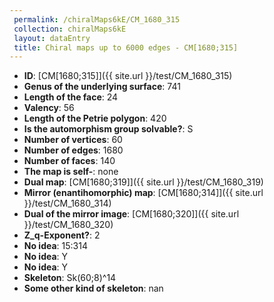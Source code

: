 ```yaml
--- 
 permalink: /chiralMaps6kE/CM_1680_315 
 collection: chiralMaps6kE
 layout: dataEntry
 title: Chiral maps up to 6000 edges - CM[1680;315]
---
```


- **ID**: [CM[1680;315]]({{ site.url }}/test/CM_1680_315)
- **Genus of the underlying surface**: 741
- **Length of the face**: 24
- **Valency**: 56
- **Length of the Petrie polygon**: 420
- **Is the automorphism group solvable?**: S
- **Number of vertices**: 60
- **Number of edges**: 1680
- **Number of faces**: 140
- **The map is self-**: none
- **Dual map**: [CM[1680;319]]({{ site.url }}/test/CM_1680_319)
- **Mirror (enantihomorphic) map**: [CM[1680;314]]({{ site.url }}/test/CM_1680_314)
- **Dual of the mirror image**: [CM[1680;320]]({{ site.url }}/test/CM_1680_320)
- **Z_q-Exponent?**: 2
- **No idea**:  15:314
- **No idea**: Y
- **No idea**: Y
- **Skeleton**: Sk(60;8)^14
- **Some other kind of skeleton**: nan
